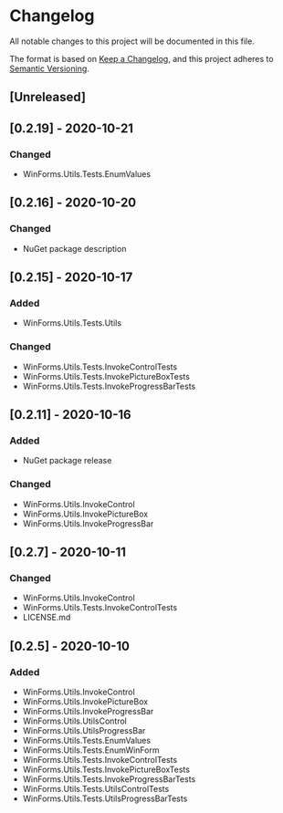# Changelog
All notable changes to this project will be documented in this file.

The format is based on [Keep a Changelog](https://keepachangelog.com/en/1.0.0/),
and this project adheres to [Semantic Versioning](https://semver.org/spec/v2.0.0.html).

## [Unreleased]

## [0.2.19] - 2020-10-21
### Changed
- WinForms.Utils.Tests.EnumValues

## [0.2.16] - 2020-10-20
### Changed
- NuGet package description

## [0.2.15] - 2020-10-17
### Added
- WinForms.Utils.Tests.Utils
### Changed
- WinForms.Utils.Tests.InvokeControlTests
- WinForms.Utils.Tests.InvokePictureBoxTests
- WinForms.Utils.Tests.InvokeProgressBarTests

## [0.2.11] - 2020-10-16
### Added
- NuGet package release
### Changed
- WinForms.Utils.InvokeControl
- WinForms.Utils.InvokePictureBox
- WinForms.Utils.InvokeProgressBar

## [0.2.7] - 2020-10-11
### Changed
- WinForms.Utils.InvokeControl
- WinForms.Utils.Tests.InvokeControlTests
- LICENSE.md

## [0.2.5] - 2020-10-10
### Added
- WinForms.Utils.InvokeControl
- WinForms.Utils.InvokePictureBox
- WinForms.Utils.InvokeProgressBar
- WinForms.Utils.UtilsControl
- WinForms.Utils.UtilsProgressBar
- WinForms.Utils.Tests.EnumValues
- WinForms.Utils.Tests.EnumWinForm
- WinForms.Utils.Tests.InvokeControlTests
- WinForms.Utils.Tests.InvokePictureBoxTests
- WinForms.Utils.Tests.InvokeProgressBarTests
- WinForms.Utils.Tests.UtilsControlTests
- WinForms.Utils.Tests.UtilsProgressBarTests
